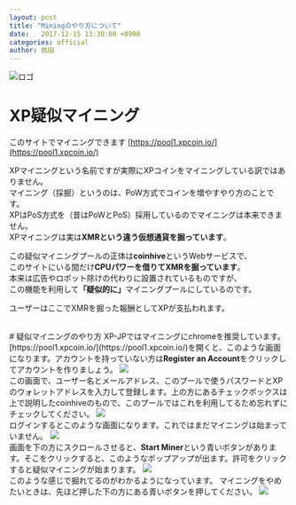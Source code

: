 ```yaml
---
layout: post
title: "Miningのやり方について"
date:   2017-12-15 13:30:00 +0900
categories: official
author: 依田
---
```


![ロゴ]({{site.baseurl}}/images/logo/mining_pool.png)  

# XP疑似マイニング  
このサイトでマイニングできます [https://pool1.xpcoin.io/](https://pool1.xpcoin.io/)  

XPマイニングという名前ですが実際にXPコインをマイニングしている訳ではありません。  
マイニング（採掘）というのは、PoW方式でコインを増やすやり方のことです。  
XPはPoS方式を（昔はPoWとPoS）採用しているのでマイニングは本来できません。  
XPマイニングは実は<strong>XMRという違う仮想通貨を掘っています</strong>。  

この疑似マイニングプールの正体は<strong>coinhive</strong>というWebサービスで、  
このサイトにいる間だけ<strong>CPUパワーを借りてXMRを掘っています</strong>。  
本来は広告やロボット除けの代わりに設置されているものですが、  
この機能を利用して<strong>「疑似的に」</strong>マイニングプールにしているのです。  

ユーザーはここでXMRを掘った報酬としてXPが支払われます。  

<br>
# 疑似マイニングのやり方  
XP-JPではマイニングにchromeを推奨しています。  
[https://pool1.xpcoin.io/](https://pool1.xpcoin.io/)を開くと、このような画面になります。アカウントを持っていない方は<strong>Register an Account</strong>をクリックしてアカウントを作りましょう。

<img src="{{site.baseurl}}/images/mining/xp_pool_login.jpg">  

<br>
この画面で、ユーザー名とメールアドレス、このプールで使うパスワードとXPのウォレットアドレスを入力して登録します。上の方にあるチェックボックスは上で説明したcoinhiveのもので、このプールではこれを利用してるため忘れずにチェックしてください。  

<img src="{{site.baseurl}}/images/mining/xp_pool_signup.jpg">  

<br>
ログインするとこのような画面になります。これではまだマイニングは始まっていません。  

<img src="{{site.baseurl}}/images/mining/xp_pool_dashboard.jpg">  

<br>
画面を下の方にスクロールさせると、<strong>Start Miner</strong>という青いボタンがあります。そこをクリックすると、このようなポップアップが出ます。許可をクリックすると疑似マイニングが始まります。

<img src="{{site.baseurl}}/images/mining/xp_pool_popup.jpg">  

<br>
このような感じで掘れてるのがわかるようになっています。
マイニングをやめたいときは、先ほど押した下の方にある青いボタンを押してください。  

<img src="{{site.baseurl}}/images/mining/xp_pool_hash.jpg">  

